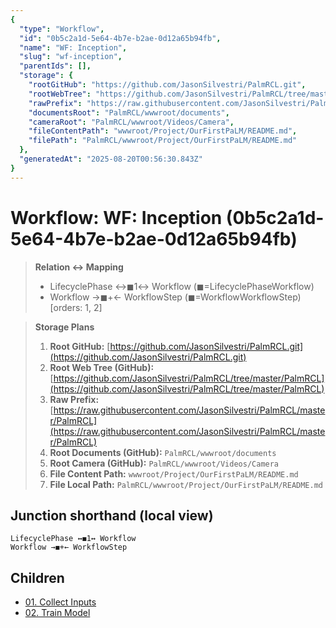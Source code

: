 ```yaml
---
{
  "type": "Workflow",
  "id": "0b5c2a1d-5e64-4b7e-b2ae-0d12a65b94fb",
  "name": "WF: Inception",
  "slug": "wf-inception",
  "parentIds": [],
  "storage": {
    "rootGitHub": "https://github.com/JasonSilvestri/PalmRCL.git",
    "rootWebTree": "https://github.com/JasonSilvestri/PalmRCL/tree/master/PalmRCL",
    "rawPrefix": "https://raw.githubusercontent.com/JasonSilvestri/PalmRCL/master/PalmRCL",
    "documentsRoot": "PalmRCL/wwwroot/documents",
    "cameraRoot": "PalmRCL/wwwroot/Videos/Camera",
    "fileContentPath": "wwwroot/Project/OurFirstPaLM/README.md",
    "filePath": "PalmRCL/wwwroot/Project/OurFirstPaLM/README.md"
  },
  "generatedAt": "2025-08-20T00:56:30.843Z"
}
---
```

# Workflow: WF: Inception (0b5c2a1d-5e64-4b7e-b2ae-0d12a65b94fb)

> **Relation ↔ Mapping**
> - LifecyclePhase ↔◼1↔ Workflow (◼=LifecyclePhaseWorkflow)
> - Workflow →◼+← WorkflowStep (◼=WorkflowWorkflowStep) [orders: 1, 2]

> **Storage Plans**
> 1. **Root GitHub:** [https://github.com/JasonSilvestri/PalmRCL.git](https://github.com/JasonSilvestri/PalmRCL.git)
> 2. **Root Web Tree (GitHub):** [https://github.com/JasonSilvestri/PalmRCL/tree/master/PalmRCL](https://github.com/JasonSilvestri/PalmRCL/tree/master/PalmRCL)
> 3. **Raw Prefix:** [https://raw.githubusercontent.com/JasonSilvestri/PalmRCL/master/PalmRCL](https://raw.githubusercontent.com/JasonSilvestri/PalmRCL/master/PalmRCL)
> 4. **Root Documents (GitHub):** `PalmRCL/wwwroot/documents`
> 5. **Root Camera (GitHub):** `PalmRCL/wwwroot/Videos/Camera`
> 6. **File Content Path:** `wwwroot/Project/OurFirstPaLM/README.md`
> 7. **File Local Path:** `PalmRCL/wwwroot/Project/OurFirstPaLM/README.md`

## Junction shorthand (local view)
```plaintext
LifecyclePhase ↔◼1↔ Workflow
Workflow →◼+← WorkflowStep
```

## Children
- [01. Collect Inputs](/docs/palms/palm-demo-44b026db-ab7d-46c8-8d54-a2ff2d244c19/steps/01-collect-inputs-4d7f865e-8f8d-4fc7-a1bf-988c5550a1e0.md)
- [02. Train Model](/docs/palms/palm-demo-44b026db-ab7d-46c8-8d54-a2ff2d244c19/steps/02-train-model-2f4b1de2-7c9a-4a9e-9b8a-1345b7a8e909.md)
